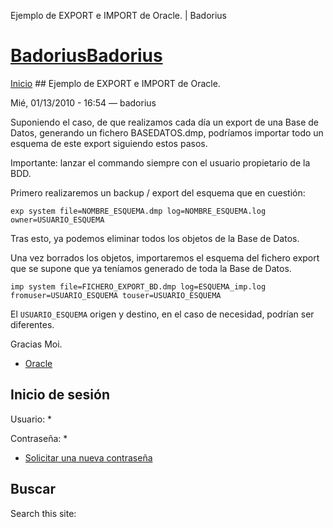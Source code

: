 





Ejemplo de EXPORT e IMPORT de Oracle. | Badorius

















# [BadoriusBadorius](/ "Badorius")

 
 

[Inicio](/) ## Ejemplo de EXPORT e IMPORT de Oracle.

 

Mié, 01/13/2010 - 16:54 — badorius

Suponiendo el caso, de que realizamos cada día un export de una Base de Datos, generando un fichero BASEDATOS.dmp, podríamos importar todo un esquema de este export siguiendo estos pasos.


Importante: lanzar el commando siempre con el usuario propietario de la BDD.


Primero realizaremos un backup / export del esquema que en cuestión:


 `exp system file=NOMBRE_ESQUEMA.dmp log=NOMBRE_ESQUEMA.log owner=USUARIO_ESQUEMA`


Tras esto, ya podemos eliminar todos los objetos de la Base de Datos.


Una vez borrados los objetos, importaremos el esquema del fichero export que se supone que ya teníamos generado de toda la Base de Datos.


 `imp system file=FICHERO_EXPORT_BD.dmp log=ESQUEMA_imp.log fromuser=USUARIO_ESQUEMA touser=USUARIO_ESQUEMA`


El `USUARIO_ESQUEMA` origen y destino, en el caso de necesidad, podrían ser diferentes.


Gracias Moi.





* [Oracle](/?q=taxonomy/term/7)






 


## Inicio de sesión




Usuario: *



Contraseña: *



* [Solicitar una nueva contraseña](/?q=user/password "Solicita una contraseña nueva por correo electrónico.")






## Buscar





Search this site: 










 




